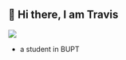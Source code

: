 <h2> 👋 Hi there, I am Travis </h2>

<p>
  <img align="center" src="https://github-readme-stats.vercel.app/api?username=TravisRoad&show_icons=true&theme=radical" />
</p>
<!-- <p><img align="center" src="https://github-readme-stats.vercel.app/api/wakatime?username=TravisRoad&layout=compact&theme=radical" /></p> -->

- a student in BUPT
